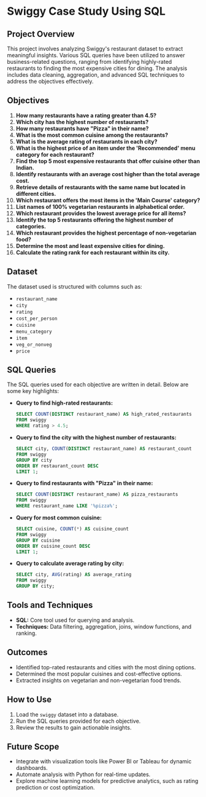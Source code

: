 # Swiggy Case Study Using SQL

## Project Overview
This project involves analyzing Swiggy's restaurant dataset to extract meaningful insights. Various SQL queries have been utilized to answer business-related questions, ranging from identifying highly-rated restaurants to finding the most expensive cities for dining. The analysis includes data cleaning, aggregation, and advanced SQL techniques to address the objectives effectively.

## Objectives
1. **How many restaurants have a rating greater than 4.5?**
2. **Which city has the highest number of restaurants?**
3. **How many restaurants have "Pizza" in their name?**
4. **What is the most common cuisine among the restaurants?**
5. **What is the average rating of restaurants in each city?**
6. **What is the highest price of an item under the 'Recommended' menu category for each restaurant?**
7. **Find the top 5 most expensive restaurants that offer cuisine other than Indian.**
8. **Identify restaurants with an average cost higher than the total average cost.**
9. **Retrieve details of restaurants with the same name but located in different cities.**
10. **Which restaurant offers the most items in the 'Main Course' category?**
11. **List names of 100% vegetarian restaurants in alphabetical order.**
12. **Which restaurant provides the lowest average price for all items?**
13. **Identify the top 5 restaurants offering the highest number of categories.**
14. **Which restaurant provides the highest percentage of non-vegetarian food?**
15. **Determine the most and least expensive cities for dining.**
16. **Calculate the rating rank for each restaurant within its city.**

## Dataset
The dataset used is structured with columns such as:
- `restaurant_name`
- `city`
- `rating`
- `cost_per_person`
- `cuisine`
- `menu_category`
- `item`
- `veg_or_nonveg`
- `price`

## SQL Queries
The SQL queries used for each objective are written in detail. Below are some key highlights:

- **Query to find high-rated restaurants:**
  ```sql
  SELECT COUNT(DISTINCT restaurant_name) AS high_rated_restaurants
  FROM swiggy
  WHERE rating > 4.5;
  ```

- **Query to find the city with the highest number of restaurants:**
  ```sql
  SELECT city, COUNT(DISTINCT restaurant_name) AS restaurant_count
  FROM swiggy
  GROUP BY city
  ORDER BY restaurant_count DESC
  LIMIT 1;
  ```

- **Query to find restaurants with "Pizza" in their name:**
  ```sql
  SELECT COUNT(DISTINCT restaurant_name) AS pizza_restaurants
  FROM swiggy
  WHERE restaurant_name LIKE '%pizza%';
  ```

- **Query for most common cuisine:**
  ```sql
  SELECT cuisine, COUNT(*) AS cuisine_count
  FROM swiggy
  GROUP BY cuisine
  ORDER BY cuisine_count DESC
  LIMIT 1;
  ```

- **Query to calculate average rating by city:**
  ```sql
  SELECT city, AVG(rating) AS average_rating
  FROM swiggy
  GROUP BY city;
  ```

## Tools and Techniques
- **SQL:** Core tool used for querying and analysis.
- **Techniques:** Data filtering, aggregation, joins, window functions, and ranking.

## Outcomes
- Identified top-rated restaurants and cities with the most dining options.
- Determined the most popular cuisines and cost-effective options.
- Extracted insights on vegetarian and non-vegetarian food trends.

## How to Use
1. Load the `swiggy` dataset into a database.
2. Run the SQL queries provided for each objective.
3. Review the results to gain actionable insights.

## Future Scope
- Integrate with visualization tools like Power BI or Tableau for dynamic dashboards.
- Automate analysis with Python for real-time updates.
- Explore machine learning models for predictive analytics, such as rating prediction or cost optimization.

